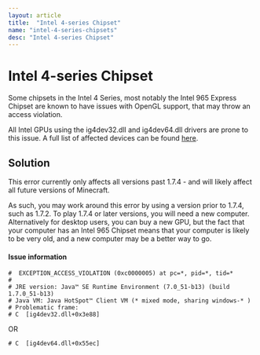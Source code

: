 ```yaml
---
layout: article
title:  "Intel 4-series Chipset"
name: "intel-4-series-chipsets"
desc: "Intel 4-series Chipset"
---
```

# Intel 4-series Chipset
Some chipsets in the Intel 4 Series, most notably the Intel 965 Express Chipset are known to have issues with OpenGL support, that may throw an access violation.

All Intel GPUs using the ig4dev32.dll and ig4dev64.dll drivers are prone to this issue. A full list of affected devices can be found [here](https://downloadmirror.intel.com/29369/eng/relnotes_win7_gfx.htm).

## Solution
This error currently only affects all versions past 1.7.4 - and will likely affect all future versions of Minecraft.

As such, you may work around this error by using a version prior to 1.7.4, such as 1.7.2. To play 1.7.4 or later versions, you will need a new computer. Alternatively for desktop users, you can buy a new GPU, but the fact that your computer has an Intel 965 Chipset means that your computer is likely to be very old, and a new computer may be a better way to go.

#### Issue information
```
#  EXCEPTION_ACCESS_VIOLATION (0xc0000005) at pc=*, pid=*, tid=*
#
# JRE version: Java™ SE Runtime Environment (7.0_51-b13) (build 1.7.0_51-b13)
# Java VM: Java HotSpot™ Client VM (* mixed mode, sharing windows-* )
# Problematic frame:
# C  [ig4dev32.dll+0x3e88]
```
OR
```
# C  [ig4dev64.dll+0x55ec]
```
